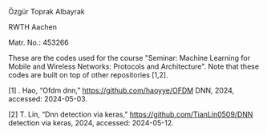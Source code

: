 Özgür Toprak Albayrak

RWTH Aachen

Matr. No.: 453266

These are the codes used for the course "Seminar: Machine Learning for Mobile and Wireless Networks: Protocols and Architecture". Note that these codes are built on top of other repositories [1,2].


[1] . Hao, “Ofdm dnn,” https://github.com/haoyye/OFDM DNN, 2024, accessed: 2024-05-03.

[2] T. Lin, “Dnn detection via keras,” https://github.com/TianLin0509/DNN detection via keras,
2024, accessed: 2024-05-12.

